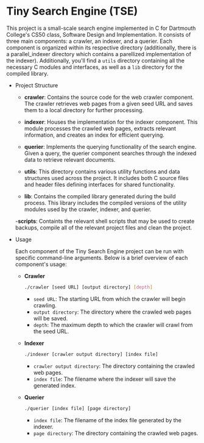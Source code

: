 # Tiny Search Engine (TSE)

This project is a small-scale search engine implemented in C for Dartmouth College's CS50 class, Software Design and Implementation. It consists of three main components: a crawler, an indexer, and a querier. Each component is organized within its respective directory (additionally, there is a parallel_indexer directory which contains a parellized implementation of the indexer). Additionally, you'll find a `utils` directory containing all the necessary C modules and interfaces, as well as a `lib` directory for the compiled library.

* Project Structure

  - **crawler**: Contains the source code for the web crawler component. The crawler retrieves web pages from a given seed URL and saves them to a local directory for further processing.
  
  - **indexer**: Houses the implementation for the indexer component. This module processes the crawled web pages, extracts relevant information, and creates an index for efficient querying.

  - **querier**: Implements the querying functionality of the search engine. Given a query, the querier component searches through the indexed data to retrieve relevant documents.

  - **utils**: This directory contains various utility functions and data structures used across the project. It includes both C source files and header files defining interfaces for shared functionality.

  - **lib**: Contains the compiled library generated during the build process. This library includes the compiled versions of the utility modules used by the crawler, indexer, and querier.
  
  -**scripts**: Containts the relevant shell scripts that may be used to create backups, compile all of the relevant project files and clean the project.

* Usage

  Each component of the Tiny Search Engine project can be run with specific command-line arguments. Below is a brief overview of each component's usage:

  - **Crawler**

    ```bash
    ./crawler [seed URL] [output directory] [depth]
    ```

    - `seed URL`: The starting URL from which the crawler will begin crawling.
    - `output directory`: The directory where the crawled web pages will be saved.
    - `depth`: The maximum depth to which the crawler will crawl from the seed URL.

  - **Indexer**

    ```bash
    ./indexer [crawler output directory] [index file]
    ```

    - `crawler output directory`: The directory containing the crawled web pages.
    - `index file`: The filename where the indexer will save the generated index.

  - **Querier**

    ```bash
    ./querier [index file] [page directory]
    ```

    - `index file`: The filename of the index file generated by the indexer.
    - `page directory`: The directory containing the crawled web pages.
